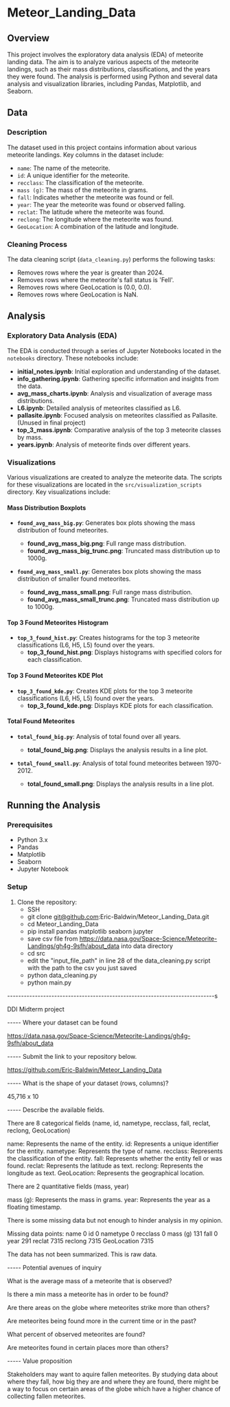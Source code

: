 # Meteor_Landing_Data

## Overview

This project involves the exploratory data analysis (EDA) of meteorite landing data. The aim is to analyze various aspects of the meteorite landings, such as their mass distributions, classifications, and the years they were found. The analysis is performed using Python and several data analysis and visualization libraries, including Pandas, Matplotlib, and Seaborn.


## Data

### Description

The dataset used in this project contains information about various meteorite landings. Key columns in the dataset include:
- `name`: The name of the meteorite.
- `id`: A unique identifier for the meteorite.
- `recclass`: The classification of the meteorite.
- `mass (g)`: The mass of the meteorite in grams.
- `fall`: Indicates whether the meteorite was found or fell.
- `year`: The year the meteorite was found or observed falling.
- `reclat`: The latitude where the meteorite was found.
- `reclong`: The longitude where the meteorite was found.
- `GeoLocation`: A combination of the latitude and longitude.

### Cleaning Process

The data cleaning script (`data_cleaning.py`) performs the following tasks:
- Removes rows where the year is greater than 2024.
- Removes rows where the meteorite's fall status is 'Fell'.
- Removes rows where GeoLocation is (0.0, 0.0).
- Removes rows where GeoLocation is NaN.

## Analysis

### Exploratory Data Analysis (EDA)

The EDA is conducted through a series of Jupyter Notebooks located in the `notebooks` directory. These notebooks include:
- **initial_notes.ipynb**: Initial exploration and understanding of the dataset.
- **info_gathering.ipynb**: Gathering specific information and insights from the data.
- **avg_mass_charts.ipynb**: Analysis and visualization of average mass distributions.
- **L6.ipynb**: Detailed analysis of meteorites classified as L6.
- **pallasite.ipynb**: Focused analysis on meteorites classified as Pallasite. (Unused in final project)
- **top_3_mass.ipynb**: Comparative analysis of the top 3 meteorite classes by mass.
- **years.ipynb**: Analysis of meteorite finds over different years.

### Visualizations

Various visualizations are created to analyze the meteorite data. The scripts for these visualizations are located in the `src/visualization_scripts` directory. Key visualizations include:

#### Mass Distribution Boxplots
- **`found_avg_mass_big.py`**: Generates box plots showing the mass distribution of found meteorites.
  - **found_avg_mass_big.png**: Full range mass distribution.
  - **found_avg_mass_big_trunc.png**: Truncated mass distribution up to 1000g.

- **`found_avg_mass_small.py`**: Generates box plots showing the mass distribution of smaller found meteorites.
  - **found_avg_mass_small.png**: Full range mass distribution.
  - **found_avg_mass_small_trunc.png**: Truncated mass distribution up to 1000g.

#### Top 3 Found Meteorites Histogram
- **`top_3_found_hist.py`**: Creates histograms for the top 3 meteorite classifications (L6, H5, L5) found over the years.
  - **top_3_found_hist.png**: Displays histograms with specified colors for each classification.

#### Top 3 Found Meteorites KDE Plot
- **`top_3_found_kde.py`**: Creates KDE plots for the top 3 meteorite classifications (L6, H5, L5) found over the years.
  - **top_3_found_kde.png**: Displays KDE plots for each classification.

#### Total Found Meteorites
- **`total_found_big.py`**: Analysis of total found over all years.
  - **total_found_big.png**: Displays the analysis results in a line plot.

- **`total_found_small.py`**: Analysis of total found meteorites between 1970-2012.
  - **total_found_small.png**: Displays the analysis results in a line plot.

## Running the Analysis

### Prerequisites

- Python 3.x
- Pandas
- Matplotlib
- Seaborn
- Jupyter Notebook

### Setup

1. Clone the repository:
   - SSH
   - git clone git@github.com:Eric-Baldwin/Meteor_Landing_Data.git
   - cd Meteor_Landing_Data
   - pip install pandas matplotlib seaborn jupyter
   - save csv file from https://data.nasa.gov/Space-Science/Meteorite-Landings/gh4g-9sfh/about_data into data directory
   - cd src
   - edit the "input_file_path" in line 28 of the data_cleaning.py script with the path to the csv you just saved
   - python data_cleaning.py
   - python main.py



---------------------------------------------------------------------------s






DDI Midterm project




----- Where your dataset can be found

https://data.nasa.gov/Space-Science/Meteorite-Landings/gh4g-9sfh/about_data



----- Submit the link to your repository below.

https://github.com/Eric-Baldwin/Meteor_Landing_Data




----- What is the shape of your dataset (rows, columns)?

45,716 x 10



----- Describe the available fields.

There are 8 categorical fields (name, id, nametype, recclass, fall, reclat, reclong, GeoLocation)

name: Represents the name of the entity.
id: Represents a unique identifier for the entity.
nametype: Represents the type of name.
recclass: Represents the classification of the entity.
fall: Represents whether the entity fell or was found.
reclat: Represents the latitude as text.
reclong: Represents the longitude as text.
GeoLocation: Represents the geographical location.

There are 2 quantitative fields (mass, year)

mass (g): Represents the mass in grams.
year: Represents the year as a floating timestamp.

There is some missing data but not enough to hinder analysis in my opinion.

Missing data points:
name                0
id                  0
nametype            0
recclass            0
mass (g)            131
fall                0
year                291
reclat              7315
reclong             7315
GeoLocation         7315

The data has not been summarized. This is raw data.



----- Potential avenues of inquiry

What is the average mass of a meteorite that is observed?

Is there a min mass a meteorite has in order to be found?

Are there areas on the globe where meteorites strike more than others?

Are meteorites being found more in the current time or in the past?

What percent of observed meteorites are found?

Are meteorites found in certain places more than others?





----- Value proposition

Stakeholders may want to aquire fallen meteorites. By studying data about where they fall, how big they are and where they are found, there might be a way to focus on certain areas of the globe which have a higher chance of collecting fallen meteorites.

